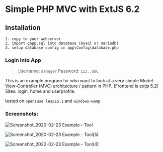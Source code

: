 # Simple PHP MVC with ExtJS 6.2

## Installation

```
1. copy to your webserver
2. import gapp.sql into database (mysql or mariadb)
3. setup database config in app\Config\database.php
```
### Login into App
> Username: `manager`
> Password: `123..abC`

This is an example program for who want to look at a very simple 
Model-View-Controller (MVC) architecture / pattern in PHP. (Frontend is extjs 6.2)
Sites: login, home and userprofile.

tested on `opensuse leap15.1` and `windows-wamp`

### Screenshots:
![Screenshot_2020-02-23 Example - Tool](https://user-images.githubusercontent.com/55801234/75115142-46060100-565c-11ea-9f1f-da9ebbc0ae6f.png)

![Screenshot_2020-02-23 Example - Tool(5)](https://user-images.githubusercontent.com/55801234/75115267-10154c80-565d-11ea-97f9-c37fb360542c.png)

![Screenshot_2020-02-23 Example - Tool(4)](https://user-images.githubusercontent.com/55801234/75115266-0c81c580-565d-11ea-96ac-026ab80cf6c7.png)

